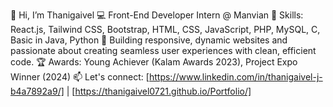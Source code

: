 👋 Hi, I’m Thanigaivel
💻 Front-End Developer Intern @ Manvian
🔧 Skills: React.js, Tailwind CSS, Bootstrap, HTML, CSS, JavaScript, PHP, MySQL, C, Basic in Java, Python
🚀 Building responsive, dynamic websites and passionate about creating seamless user experiences with clean, efficient code.
🏆 Awards: Young Achiever (Kalam Awards 2023), Project Expo Winner (2024)
📫 Let's connect: [https://www.linkedin.com/in/thanigaivel-j-b4a7892a9/] | [https://thanigaivel0721.github.io/Portfolio/]

